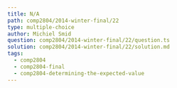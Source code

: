 ```yaml
---
title: N/A
path: comp2804/2014-winter-final/22
type: multiple-choice
author: Michiel Smid
question: comp2804/2014-winter-final/22/question.ts
solution: comp2804/2014-winter-final/22/solution.md
tags:
  - comp2804
  - comp2804-final
  - comp2804-determining-the-expected-value
---
```

